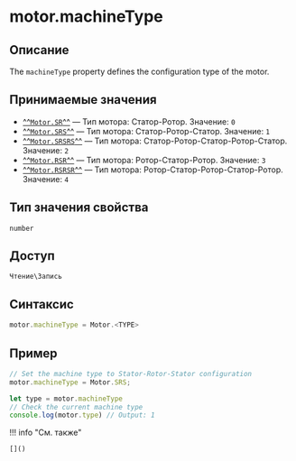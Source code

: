 # motor.machineType

## Описание
The `machineType` property defines the configuration type of the motor.

## Принимаемые значения
- [^^`Motor.SR`^^](../constants/SR.md) — Тип мотора: Статор-Ротор.
  Значение: `0`
- [^^`Motor.SRS`^^](../constants/SRS.md) — Тип мотора: Статор-Ротор-Статор.
  Значение: `1`
- [^^`Motor.SRSRS`^^](../constants/SRSRS.md) — Тип мотора: Статор-Ротор-Статор-Ротор-Статор.
  Значение: `2`
- [^^`Motor.RSR`^^](../constants/RSR.md) — Тип мотора: Ротор-Статор-Ротор.
  Значение: `3`
- [^^`Motor.RSRSR`^^](../constants/RSRSR.md) — Тип мотора: Ротор-Статор-Ротор-Статор-Ротор.
  Значение: `4`

## Тип значения свойства
`number`

## Доступ
`Чтение\Запись`

## Синтаксис
``` javascript
motor.machineType = Motor.<TYPE>
```
## Пример
``` javascript linenums="1"
// Set the machine type to Stator-Rotor-Stator configuration
motor.machineType = Motor.SRS;

let type = motor.machineType
// Check the current machine type
console.log(motor.type) // Output: 1
```
!!! info "См. также"

    []()
